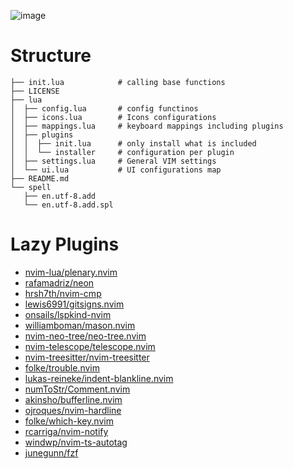 ![image](https://user-images.githubusercontent.com/101672047/235722220-dbf567c4-4e8f-4bb1-8f9a-1d6a221cda33.png)

# Structure

```
├── init.lua            # calling base functions
├── LICENSE
├── lua
│  ├── config.lua       # config functinos
│  ├── icons.lua        # Icons configurations
│  ├── mappings.lua     # keyboard mappings including plugins
│  ├── plugins
│  │  ├── init.lua      # only install what is included
│  │  └── installer     # configuration per plugin
│  ├── settings.lua     # General VIM settings
│  └── ui.lua           # UI configurations map
├── README.md
└── spell
   ├── en.utf-8.add
   └── en.utf-8.add.spl
```

# Lazy Plugins

- [nvim-lua/plenary.nvim](https://github.com/nvim-lua/plenary.nvim)
- [rafamadriz/neon](https://github.com/rafamadriz/neon)
- [hrsh7th/nvim-cmp](https://github.com/hrsh7th/nvim-cmp)
- [lewis6991/gitsigns.nvim](https://github.com/lewis6991/gitsigns.nvim)
- [onsails/lspkind-nvim](https://github.com/onsails/lspkind-nvim)
- [williamboman/mason.nvim](https://github.com/williamboman/mason.nvim)
- [nvim-neo-tree/neo-tree.nvim](https://github.com/nvim-neo-tree/neo-tree.nvim)
- [nvim-telescope/telescope.nvim](https://github.com/nvim-telescope/telescope.nvim)
- [nvim-treesitter/nvim-treesitter](https://github.com/nvim-treesitter/nvim-treesitter)
- [folke/trouble.nvim](https://github.com/folke/trouble.nvim)
- [lukas-reineke/indent-blankline.nvim](https://github.com/lukas-reineke/indent-blankline.nvim)
- [numToStr/Comment.nvim](https://github.com/numToStr/Comment.nvim)
- [akinsho/bufferline.nvim](https://github.com/akinsho/bufferline.nvim)
- [ojroques/nvim-hardline](https://github.com/ojroques/nvim-hardline)
- [folke/which-key.nvim](https://github.com/folke/which-key.nvim)
- [rcarriga/nvim-notify](https://github.com/rcarriga/nvim-notify)
- [windwp/nvim-ts-autotag](https://github.com/windwp/nvim-ts-autotag)
- [junegunn/fzf](https://github.com/junegunn/fzf)

